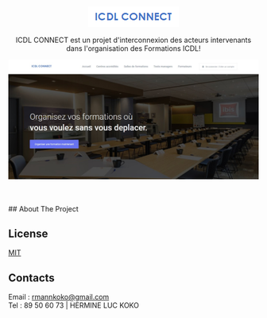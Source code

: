 <!-- PROJECT LOGO -->
<br />
<p align="center">
    <img src="images/icdl_logo.png" alt="ICDL CONNECT LOGO">

  <p align="center">
    ICDL CONNECT est un projet d'interconnexion des acteurs intervenants dans l'organisation des Formations ICDL!
    <br />
  </p>
</p>

<p align="center">
    <img src="/images/Screenshot.jpg" alt="ICDL CONNECT ACCUEIL">
</p>

<br />
<br />
<!-- ABOUT THE PROJECT -->
## About The Project

## License
[MIT](https://choosealicense.com/licenses/mit/)

## Contacts

Email : rmannkoko@gmail.com
<br />
Tel : 89 50 60 73 | HERMINE LUC KOKO
